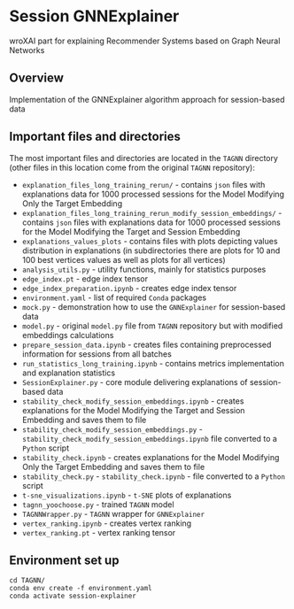 # Session GNNExplainer
wroXAI part for explaining Recommender Systems based on Graph Neural Networks

## Overview
Implementation of the GNNExplainer algorithm approach for session-based data

## Important files and directories
The most important files and directories are located in the `TAGNN` directory (other files in this location come from the original `TAGNN` repository):

- `explanation_files_long_training_rerun/` - contains `json` files with explanations data for 1000 processed sessions for the Model Modifying Only the Target Embedding
- `explanation_files_long_training_rerun_modify_session_embeddings/` - contains `json` files with explanations data for 1000 processed sessions for the Model Modifying the Target and Session Embedding
- `explanations_values_plots` - contains files with plots depicting values distribution in explanations (in subdirectories there are plots for 10 and 100 best vertices values as well as plots for all vertices)
- `analysis_utils.py` - utility functions, mainly for statistics purposes
- `edge_index.pt` - edge index tensor
- `edge_index_preparation.ipynb` - creates edge index tensor
- `environment.yaml` - list of required `Conda` packages
- `mock.py` - demonstration how to use the `GNNExplainer` for session-based data
- `model.py` - original `model.py` file from `TAGNN` repository but with modified embeddings calculations
- `prepare_session_data.ipynb` - creates files containing preprocessed information for sessions from all batches
- `run_statistics_long_training.ipynb` - contains metrics implementation and explanation statistics
- `SessionExplainer.py` - core module delivering explanations of session-based data
- `stability_check_modify_session_embeddings.ipynb` - creates explanations for the Model Modifying the Target and Session Embedding and saves them to file
- `stability_check_modify_session_embeddings.py` - `stability_check_modify_session_embeddings.ipynb` file converted to a `Python` script 
- `stability_check.ipynb` - creates explanations for the Model Modifying Only the Target Embedding and saves them to file
- `stability_check.py` - `stability_check.ipynb` - file converted to a `Python` script 
- `t-sne_visualizations.ipynb` - `t-SNE` plots of explanations
- `tagnn_yoochoose.py` - trained `TAGNN` model
- `TAGNNWrapper.py` - `TAGNN` wrapper for `GNNExplainer`
- `vertex_ranking.ipynb` - creates vertex ranking
- `vertex_ranking.pt` - vertex ranking tensor

## Environment set up
```bash!
cd TAGNN/
conda env create -f environment.yaml
conda activate session-explainer
```



